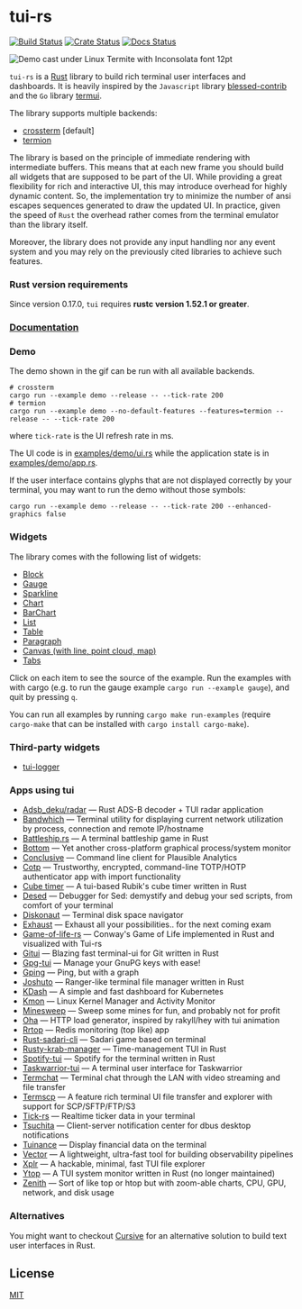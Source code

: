 # tui-rs

[![Build Status](https://github.com/fdehau/tui-rs/workflows/CI/badge.svg)](https://github.com/fdehau/tui-rs/actions?query=workflow%3ACI+)
[![Crate Status](https://img.shields.io/crates/v/tui.svg)](https://crates.io/crates/tui)
[![Docs Status](https://docs.rs/tui/badge.svg)](https://docs.rs/crate/tui/)

<img src="./assets/demo.gif" alt="Demo cast under Linux Termite with Inconsolata font 12pt">

`tui-rs` is a [Rust](https://www.rust-lang.org) library to build rich terminal
user interfaces and dashboards. It is heavily inspired by the `Javascript`
library [blessed-contrib](https://github.com/yaronn/blessed-contrib) and the
`Go` library [termui](https://github.com/gizak/termui).

The library supports multiple backends:
  - [crossterm](https://github.com/crossterm-rs/crossterm) [default]
  - [termion](https://github.com/ticki/termion)

The library is based on the principle of immediate rendering with intermediate
buffers. This means that at each new frame you should build all widgets that are
supposed to be part of the UI. While providing a great flexibility for rich and
interactive UI, this may introduce overhead for highly dynamic content. So, the
implementation try to minimize the number of ansi escapes sequences generated to
draw the updated UI. In practice, given the speed of `Rust` the overhead rather
comes from the terminal emulator than the library itself.

Moreover, the library does not provide any input handling nor any event system and
you may rely on the previously cited libraries to achieve such features.

### Rust version requirements

Since version 0.17.0, `tui` requires **rustc version 1.52.1 or greater**.

### [Documentation](https://docs.rs/tui)

### Demo

The demo shown in the gif can be run with all available backends.

```
# crossterm
cargo run --example demo --release -- --tick-rate 200
# termion
cargo run --example demo --no-default-features --features=termion --release -- --tick-rate 200
```

where `tick-rate` is the UI refresh rate in ms.

The UI code is in [examples/demo/ui.rs](https://github.com/fdehau/tui-rs/blob/v0.16.0/examples/demo/ui.rs) while the
application state is in [examples/demo/app.rs](https://github.com/fdehau/tui-rs/blob/v0.16.0/examples/demo/app.rs).

If the user interface contains glyphs that are not displayed correctly by your terminal, you may want to run
the demo without those symbols:

```
cargo run --example demo --release -- --tick-rate 200 --enhanced-graphics false
```

### Widgets

The library comes with the following list of widgets:

  * [Block](https://github.com/fdehau/tui-rs/blob/v0.16.0/examples/block.rs)
  * [Gauge](https://github.com/fdehau/tui-rs/blob/v0.16.0/examples/gauge.rs)
  * [Sparkline](https://github.com/fdehau/tui-rs/blob/v0.16.0/examples/sparkline.rs)
  * [Chart](https://github.com/fdehau/tui-rs/blob/v0.16.0/examples/chart.rs)
  * [BarChart](https://github.com/fdehau/tui-rs/blob/v0.16.0/examples/barchart.rs)
  * [List](https://github.com/fdehau/tui-rs/blob/v0.16.0/examples/list.rs)
  * [Table](https://github.com/fdehau/tui-rs/blob/v0.16.0/examples/table.rs)
  * [Paragraph](https://github.com/fdehau/tui-rs/blob/v0.16.0/examples/paragraph.rs)
  * [Canvas (with line, point cloud, map)](https://github.com/fdehau/tui-rs/blob/v0.16.0/examples/canvas.rs)
  * [Tabs](https://github.com/fdehau/tui-rs/blob/v0.16.0/examples/tabs.rs)

Click on each item to see the source of the example. Run the examples with with 
cargo (e.g. to run the gauge example `cargo run --example gauge`), and quit by pressing `q`.

You can run all examples by running `cargo make run-examples` (require
`cargo-make` that can be installed with `cargo install cargo-make`).

### Third-party widgets

* [tui-logger](https://github.com/gin66/tui-logger)

### Apps using tui

* [Adsb_deku/radar](https://github.com/wcampbell0x2a/adsb_deku#radar-tui) — Rust ADS-B decoder + TUI radar application
* [Bandwhich](https://github.com/imsnif/bandwhich) — Terminal utility for displaying current network utilization by process, connection and remote IP/hostname
* [Battleship.rs](https://github.com/deepu105/battleship-rs) — A terminal battleship game in Rust
* [Bottom](https://github.com/ClementTsang/bottom) — Yet another cross-platform graphical process/system monitor
* [Conclusive](https://github.com/mrusme/conclusive) — Command line client for Plausible Analytics
* [Cotp](https://github.com/replydev/cotp) — Trustworthy, encrypted, command-line TOTP/HOTP authenticator app with import functionality
* [Cube timer](https://github.com/paarthmadan/cube) — A tui-based Rubik's cube timer written in Rust
* [Desed](https://github.com/SoptikHa2/desed) — Debugger for Sed: demystify and debug your sed scripts, from comfort of your terminal
* [Diskonaut](https://github.com/imsnif/diskonaut) — Terminal disk space navigator
* [Exhaust](https://github.com/heyrict/exhaust) — Exhaust all your possibilities.. for the next coming exam
* [Game-of-life-rs](https://github.com/kachark/game-of-life-rs) — Conway's Game of Life implemented in Rust and visualized with Tui-rs
* [Gitui](https://github.com/extrawurst/gitui) — Blazing fast terminal-ui for Git written in Rust
* [Gpg-tui](https://github.com/orhun/gpg-tui) — Manage your GnuPG keys with ease!
* [Gping](https://github.com/orf/gping) — Ping, but with a graph
* [Joshuto](https://github.com/kamiyaa/joshuto) — Ranger-like terminal file manager written in Rust
* [KDash](https://github.com/kdash-rs/kdash) — A simple and fast dashboard for Kubernetes
* [Kmon](https://github.com/orhun/kmon) — Linux Kernel Manager and Activity Monitor
* [Minesweep](https://github.com/cpcloud/minesweep-rs) — Sweep some mines for fun, and probably not for profit
* [Oha](https://github.com/hatoo/oha) — HTTP load generator, inspired by rakyll/hey with tui animation
* [Rrtop](https://github.com/wojciech-zurek/rrtop) — Redis monitoring (top like) app
* [Rust-sadari-cli](https://github.com/24seconds/rust-sadari-cli) — Sadari game based on terminal
* [Rusty-krab-manager](https://github.com/aryakaul/rusty-krab-manager) — Time-management TUI in Rust
* [Spotify-tui](https://github.com/Rigellute/spotify-tui) — Spotify for the terminal written in Rust
* [Taskwarrior-tui](https://github.com/kdheepak/taskwarrior-tui) — A terminal user interface for Taskwarrior
* [Termchat](https://github.com/lemunozm/termchat) — Terminal chat through the LAN with video streaming and file transfer
* [Termscp](https://github.com/veeso/termscp) — A feature rich terminal UI file transfer and explorer with support for SCP/SFTP/FTP/S3
* [Tick-rs](https://github.com/tarkah/tickrs) — Realtime ticker data in your terminal
* [Tsuchita](https://github.com/kamiyaa/tsuchita) — Client-server notification center for dbus desktop notifications
* [Tuinance](https://github.com/landchad/tuinance) — Display financial data on the terminal
* [Vector](https://vector.dev) — A lightweight, ultra-fast tool for building observability pipelines
* [Xplr](https://github.com/sayanarijit/xplr) — A hackable, minimal, fast TUI file explorer
* [Ytop](https://github.com/cjbassi/ytop) — A TUI system monitor written in Rust (no longer maintained)
* [Zenith](https://github.com/bvaisvil/zenith) — Sort of like top or htop but with zoom-able charts, CPU, GPU, network, and disk usage

### Alternatives

You might want to checkout [Cursive](https://github.com/gyscos/Cursive) for an
alternative solution to build text user interfaces in Rust.

## License

[MIT](LICENSE)
